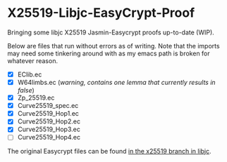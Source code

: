 # X25519-Libjc-EasyCrypt-Proof
Bringing some libjc X25519 Jasmin-Easycrypt proofs up-to-date (WIP).

Below are files that run without errors as of writing. Note that the imports may need some tinkering around with as my emacs path is broken for whatever reason.

- [X] EClib.ec 
- [X] W64limbs.ec (*warning, contains one lemma that currently results in false*)
- [X] Zp_25519.ec
- [X] Curve25519_spec.ec
- [X] Curve25519_Hop1.ec
- [X] Curve25519_Hop2.ec
- [X] Curve25519_Hop3.ec
- [ ] Curve25519_Hop4.ec

The original Easycrypt files can be found [in the x25519 branch in libjc](https://github.com/tfaoliveira/libjc/tree/x25519/proof/crypto_scalarmult/curve25519).
